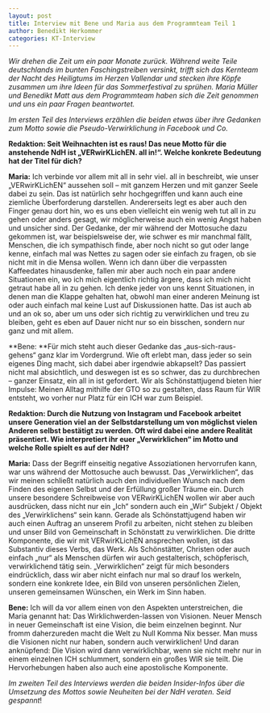 ```yaml
---
layout: post
title: Interview mit Bene und Maria aus dem Programmteam Teil 1
author: Benedikt Herkommer
categories: KT-Interview
---
```

_Wir drehen die Zeit um ein paar Monate zurück. Während weite Teile deutschlands im bunten Faschingstreiben versinkt, trifft sich das Kernteam der Nacht des Heiligtums im Herzen Vallendar und stecken ihre Köpfe zusammen um ihre Ideen für das Sommerfestival zu sprühen. Maria Müller und Benedikt Matt aus dem Programmteam haben sich die Zeit genommen und uns ein paar Fragen beantwortet._

_Im ersten Teil des Interviews erzählen die beiden etwas über ihre Gedanken zum Motto sowie die Pseudo-Verwirklichung in Facebook und Co._



**Redaktion: Seit Weihnachten ist es raus! Das neue Motto für die anstehende NdH ist „VERwirKLichEN. all in!“. Welche konkrete Bedeutung hat der Titel für dich?**

**Maria:** Ich verbinde vor allem mit all in sehr viel. all in beschreibt, wie unser „VERwirKLichEN“ aussehen soll – mit ganzem Herzen und mit ganzer Seele dabei zu sein. Das ist natürlich sehr hochgegriffen und kann auch eine ziemliche Überforderung darstellen. Andererseits legt es aber auch den Finger genau dort hin, wo es uns eben vielleicht ein wenig weh tut all in zu gehen oder anders gesagt, wir möglicherweise auch ein wenig Angst haben und unsicher sind. Der Gedanke, der mir während der Mottosuche dazu gekommen ist, war beispielsweise der, wie schwer es mir manchmal fällt, Menschen, die ich sympathisch finde, aber noch nicht so gut oder lange kenne, einfach mal was Nettes zu sagen oder sie einfach zu fragen, ob sie nicht mit in die Mensa wollen. Wenn ich dann über die verpassten Kaffeedates hinausdenke, fallen mir aber auch noch ein paar andere Situationen ein, wo ich mich eigentlich richtig ärgere, dass ich mich nicht getraut habe all in zu gehen. Ich denke jeder von uns kennt Situationen, in denen man die Klappe gehalten hat, obwohl man einer anderen Meinung ist oder auch einfach mal keine Lust auf Diskussionen hatte. Das ist auch ab und an ok so, aber um uns oder sich richtig zu verwirklichen und treu zu bleiben, geht es eben auf Dauer nicht nur so ein bisschen, sondern nur ganz und mit allem.

**Bene: **Für mich steht auch dieser Gedanke das „aus-sich-raus-gehens“ ganz klar im Vordergrund. Wie oft erlebt man, dass jeder so sein eigenes Ding macht, sich dabei aber irgendwie abkapselt? Das passiert nicht mal absichtlich, und deswegen ist es so schwer, das zu durchbrechen – ganzer Einsatz, ein all in ist gefordert. Wir als Schönstattjugend bieten hier Impulse: Meinen Alltag mithilfe der GTO so zu gestalten, dass Raum für WIR entsteht, wo vorher nur Platz für ein ICH war zum Beispiel.



**Redaktion: Durch die Nutzung von Instagram und Facebook arbeitet unsere Generation viel an der Selbstdarstellung um von möglichst vielen Anderen selbst bestätigt zu werden. Oft wird dabei eine andere Realität präsentiert. Wie interpretiert ihr euer „Verwirklichen“ im Motto und welche Rolle spielt es auf der NdH?**

**Maria:** Dass der Begriff einseitig negative Assoziationen hervorrufen kann, war uns während der Mottosuche auch bewusst. Das „Verwirklichen“, das wir meinen schließt natürlich auch den individuellen Wunsch nach dem Finden des eigenen Selbst und der Erfüllung großer Träume ein. Durch unsere besondere Schreibweise von VERwirKLichEN wollen wir aber auch ausdrücken, dass nicht nur ein „Ich“ sondern auch ein „Wir“ Subjekt / Objekt des „Verwirklichens“ sein kann. Gerade als Schönstattjugend haben wir auch einen Auftrag an unserem Profil zu arbeiten, nicht stehen zu bleiben und unser Bild von Gemeinschaft in Schönstatt zu verwirklichen. Die dritte Komponente, die wir mit VERwirKLichEN ansprechen wollen, ist das Substantiv dieses Verbs, das Werk. Als Schönstätter, Christen oder auch einfach „nur“ als Menschen dürfen wir auch gestalterisch, schöpferisch, verwirklichend tätig sein. „Verwirklichen“ zeigt für mich besonders eindrücklich, dass wir aber nicht einfach nur mal so drauf los werkeln, sondern eine konkrete Idee, ein Bild von unseren persönlichen Zielen, unseren gemeinsamen Wünschen, ein Werk im Sinn haben.

**Bene:** Ich will da vor allem einen von den Aspekten unterstreichen, die Maria genannt hat: Das Wirklichwerden-lassen von Visionen. Neuer Mensch in neuer Gemeinschaft ist eine Vision, die beim einzelnen beginnt. Nur fromm daherzureden macht die Welt zu Null Komma Nix besser. Man muss die Visionen nicht nur haben, sondern auch verwirklichen! Und daran anknüpfend: Die Vision wird dann verwirklichbar, wenn sie nicht mehr nur in einem einzelnen ICH schlummert, sondern ein großes WIR sie teilt. Die Hervorhebungen haben also auch eine apostolische Komponente.



_Im zweiten Teil des Interviews werden die beiden Insider-Infos über die Umsetzung des Mottos sowie Neuheiten bei der NdH veraten. Seid gespannt_!
